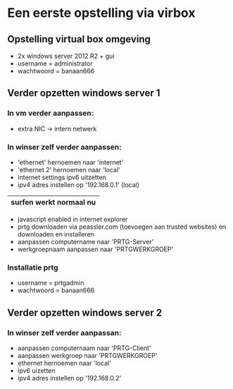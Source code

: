 # Een eerste opstelling via virbox
## Opstelling virtual box omgeving
* 2x windows server 2012 R2 + gui
* username = administrator
* wachtwoord = banaan666

## Verder opzetten windows server 1

### In vm verder aanpassen:
* extra NIC -> intern netwerk

### In winser zelf verder aanpassen:
* 'ethernet' hernoemen naar 'internet'
* 'ethernet 2' hernoemen naar 'local'
* internet settings ipv6 uitzetten
* ipv4 adres instellen op '192.168.0.1' (local)

| **surfen werkt normaal nu** |
| --- |
* javascript enabled in internet explorer
* prtg downloaden via peassler.com (toevoegen aan trusted websites) en downloaden en installeren
* aanpassen computername naar 'PRTG-Server'
* werkgroepnaam aanpassen naar 'PRTGWERKGROEP'

### Installatie prtg
* username = prtgadmin
* wachtwoord = banaan666

## Verder opzetten windows server 2

### In winser zelf verder aanpassan:
* aanpassen computernaam naar 'PRTG-Client'
* aanpassen werkgroep naar 'PRTGWERKGROEP'
* ethernet hernoemen naar 'local'
* ipv6 uizetten
* ipv4 adres instellen op '192.168.0.2'
